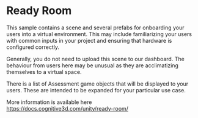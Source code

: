 Ready Room
=========
This sample contains a scene and several prefabs for onboarding your users into a virtual environment. This may include familiarizing your users with common inputs in your project and ensuring that hardware is configured correctly.

Generally, you do not need to upload this scene to our dashboard. The behaviour from users here may be unusual as they are acclimatizing themselves to a virtual space.

There is a list of Assessment game objects that will be displayed to your users. These are intended to be expanded for your particular use case.

More information is available here https://docs.cognitive3d.com/unity/ready-room/